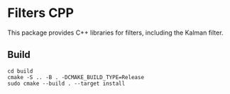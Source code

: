 # Filters CPP

This package provides C++ libraries for filters, including the Kalman filter.

## Build
```
cd build
cmake -S .. -B . -DCMAKE_BUILD_TYPE=Release
sudo cmake --build . --target install
```
